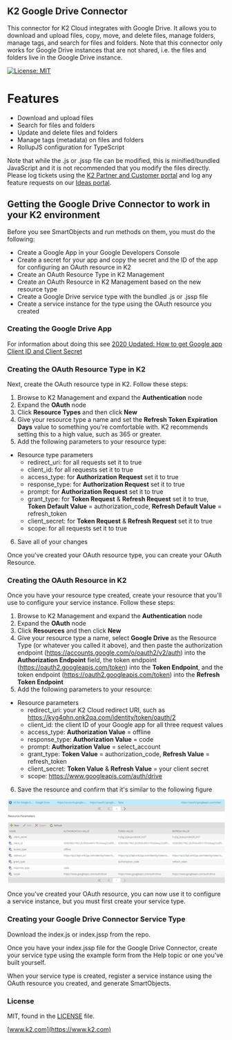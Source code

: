 ## K2 Google Drive Connector

This connector for K2 Cloud integrates with Google Drive. It allows you to download and upload files, copy, move, and delete files, manage folders, manage tags, and search for files and folders. Note that this connector only works for Google Drive instances that are not shared, i.e. the files and folders live in the Google Drive instance.

[![License: MIT](https://img.shields.io/badge/License-MIT-yellow.svg)](https://opensource.org/licenses/MIT)

# Features

  - Download and upload files
  - Search for files and folders
  - Update and delete files and folders
  - Manage tags (metadata) on files and folders
  - RollupJS configuration for TypeScript

Note that while the .js or .jssp file can be modified, this is minified/bundled JavaScript and it is not recommended that you modify the files directly. Please log tickets using the  [K2 Partner and Customer portal](/https://portal.k2.com) and log any feature requests on our [Ideas portal](/https://ideas.k2.com/ideas).

## Getting the Google Drive Connector to work in your K2 environment

Before you see SmartObjects and run methods on them, you must do the following:

 - Create a Google App in your Google Developers Console
 - Create a secret for your app and copy the secret and the ID of the app for configuring an OAuth resource in K2
 - Create an OAuth Resource Type in K2 Management
 - Create an OAuth Resource in K2 Management based on the new resource type
 - Create a Google Drive service type with the bundled .js or .jssp file
 - Create a service instance for the type using the OAuth resource you created

 ### Creating the Google Drive App
 
 For information about doing this see [2020 Updated: How to get Google app Client ID and Client Secret](/https://theonetechnologies.com/blog/post/how-to-get-google-app-client-id-and-client-secret)

 
  ### Creating the OAuth Resource Type in K2

  Next, create the OAuth resource type in K2. Follow these steps:
  
  1. Browse to K2 Management and expand the **Authentication** node
  2. Expand the **OAuth** node
  3. Click **Resource Types** and then click **New**
  4. Give your resource type a name and set the **Refresh Token Expiration Days** value to something you're comfortable with. K2 recommends setting this to a high value, such as 365 or greater.
  5. Add the following parameters to your resource type:
  * Resource type parameters
    + redirect_uri: for all requests set it to true
    + client_id: for all requests set it to true
    + access_type: for **Authorization Request** set it to true
    + response_type: for **Authorization Request** set it to true
    + prompt: for **Authorization Request** set it to true
    + grant_type: for **Token Request** & **Refresh Request** set it to true, **Token Default Value** = authorization_code, **Refresh Default Value** = refresh_token
    + client_secret: for **Token Request** & **Refresh Request** set it to true
    + scope: for all requests set it to true
  6. Save all of your changes

   Once you've created your OAuth resource type, you can create your OAuth Resource.

   ### Creating the OAuth Resource in K2

  Once you have your resource type created, create your resource that you'll use to configure your service instance. Follow these steps:
  
  1. Browse to K2 Management and expand the **Authentication** node
  2. Expand the **OAuth** node
  3. Click **Resources** and then click **New**
  4. Give your resource type a name, select **Google Drive** as the Resource Type (or whatever you called it above), and then paste the authorization endpoint (https://accounts.google.com/o/oauth2/v2/auth) into the **Authorization Endpoint** field, the token endpoint (https://oauth2.googleapis.com/token) into the **Token Endpoint**, and the token endpoint (https://oauth2.googleapis.com/token) into the **Refresh Token Endpoint** 
  5. Add the following parameters to your resource:
  * Resource parameters
    + redirect_uri: your K2 Cloud redirect URI, such as https://kyg4qhn.onk2qa.com/identity/token/oauth/2 
    + client_id: the client ID of your Google app for all three request values
    + access_type: **Authorization Value** = offline
    + response_type: **Authorization Value** = code
    + prompt: **Authorization Value** = select_account
    + grant_type: **Token Value** = authorization_code, **Refresh Value** = refresh_token
    + client_secret: **Token Value** & **Refresh Value** = your client secret
    + scope: https://www.googleapis.com/auth/drive
  6. Save the resource and confirm that it's similar to the following figure

  ![Example OAuth Resource for Google Drive](/OAuthResource.png)

  Once you've created your OAuth resource, you can now use it to configure a service instance, but you must first create your service type.

  ### Creating your Google Drive Connector Service Type

  Download the index.js or index.jssp from the repo.

  Once you have your index.jssp file for the Google Drive Connector, create your service type using the example form from the Help topic or one you've built yourself.

  When your service type is created, register a service instance using the OAuth resource you created, and generate SmartObjects.


### License

MIT, found in the [LICENSE](./LICENSE) file.

[www.k2.com](https://www.k2.com)